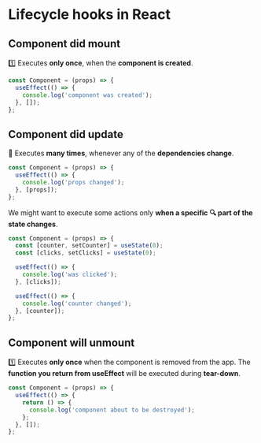 # Lifecycle hooks in React

## Component did mount

1️⃣ Executes **only once**, when the **component is created**.

```js
const Component = (props) => {
  useEffect(() => {
    console.log('component was created');
  }, []);
};
```

## Component did update

🔁 Executes **many times**, whenever any of the **dependencies change**.

```js
const Component = (props) => {
  useEffect(() => {
    console.log('props changed');
  }, [props]);
};
```

We might want to execute some actions only **when a specific 🔍 part of the state changes**.

```js
const Component = (props) => {
  const [counter, setCounter] = useState(0);
  const [clicks, setClicks] = useState(0);

  useEffect(() => {
    console.log('was clicked');
  }, [clicks]);

  useEffect(() => {
    console.log('counter changed');
  }, [counter]);
};
```

## Component will unmount

1️⃣ Executes **only once** when the component is removed from the app. The **function you return from useEffect** will be executed during **tear-down**.

```js
const Component = (props) => {
  useEffect(() => {
    return () => {
      console.log('component about to be destroyed');
    };
  }, []);
};
```
